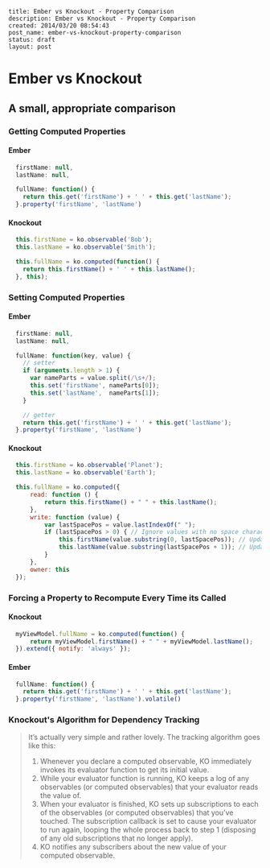 ```
title: Ember vs Knockout - Property Comparison
description: Ember vs Knockout - Property Comparison
created: 2014/03/20 08:54:43
post_name: ember-vs-knockout-property-comparison
status: draft
layout: post
```

# Ember vs Knockout
## A small, appropriate comparison

### Getting Computed Properties

#### Ember

```javascript
  firstName: null,
  lastName: null,

  fullName: function() {
    return this.get('firstName') + ' ' + this.get('lastName');
  }.property('firstName', 'lastName')
```

#### Knockout

```javascript
  this.firstName = ko.observable('Bob');
  this.lastName = ko.observable('Smith');

  this.fullName = ko.computed(function() {
    return this.firstName() + ' ' + this.lastName();
  }, this);
```

### Setting Computed Properties

#### Ember

```javascript
  firstName: null,
  lastName: null,

  fullName: function(key, value) {
    // setter
    if (arguments.length > 1) {
      var nameParts = value.split(/\s+/);
      this.set('firstName', nameParts[0]);
      this.set('lastName',  nameParts[1]);
    }

    // getter
    return this.get('firstName') + ' ' + this.get('lastName');
  }.property('firstName', 'lastName')
```

#### Knockout

```javascript
  this.firstName = ko.observable('Planet');
  this.lastName = ko.observable('Earth');

  this.fullName = ko.computed({
      read: function () {
          return this.firstName() + " " + this.lastName();
      },
      write: function (value) {
          var lastSpacePos = value.lastIndexOf(" ");
          if (lastSpacePos > 0) { // Ignore values with no space character
              this.firstName(value.substring(0, lastSpacePos)); // Update "firstName"
              this.lastName(value.substring(lastSpacePos + 1)); // Update "lastName"
          }
      },
      owner: this
  });
```

### Forcing a Property to Recompute Every Time its Called

#### Knockout

```javascript
  myViewModel.fullName = ko.computed(function() {
      return myViewModel.firstName() + " " + myViewModel.lastName();
  }).extend({ notify: 'always' });
```

#### Ember

```javascript
  fullName: function() {
    return this.get('firstName') + ' ' + this.get('lastName');
  }.property('firstName', 'lastName').volatile()
```

### Knockout's Algorithm for Dependency Tracking

>
>  It’s actually very simple and rather lovely. The tracking algorithm goes like this:
>
>  1. Whenever you declare a computed observable, KO immediately invokes its evaluator function to get its initial value.
>  2. While your evaluator function is running, KO keeps a log of any observables (or computed observables) that your  evaluator reads the value of.
>  3. When your evaluator is finished, KO sets up subscriptions to each of the observables (or computed observables) that   you’ve touched. The subscription callback is set to cause your evaluator to run again, looping the whole process back to step 1 (disposing of any old subscriptions that no longer apply).
>  4. KO notifies any subscribers about the new value of your computed observable.
